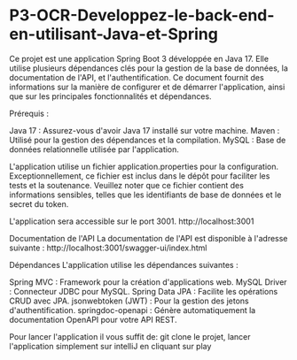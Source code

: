 # P3-OCR-Developpez-le-back-end-en-utilisant-Java-et-Spring

Ce projet est une application Spring Boot 3 développée en Java 17. Elle utilise plusieurs dépendances clés pour la gestion de la base de données, la documentation de l'API, et l'authentification. Ce document fournit des informations sur la manière de configurer et de démarrer l'application, ainsi que sur les principales fonctionnalités et dépendances.

Prérequis :

Java 17 : Assurez-vous d'avoir Java 17 installé sur votre machine.
Maven : Utilisé pour la gestion des dépendances et la compilation.
MySQL : Base de données relationnelle utilisée par l'application.


L'application utilise un fichier application.properties pour la configuration. 
Exceptionnellement, ce fichier est inclus dans le dépôt pour faciliter les tests et la soutenance.
Veuillez noter que ce fichier contient des informations sensibles, telles que les identifiants de base de données et le secret du token. 

L'application sera accessible sur le port 3001.
http://localhost:3001

Documentation de l'API
La documentation de l'API est disponible à l'adresse suivante :
http://localhost:3001/swagger-ui/index.html


Dépendances
L'application utilise les dépendances suivantes :

Spring MVC : Framework pour la création d'applications web.
MySQL Driver : Connecteur JDBC pour MySQL.
Spring Data JPA : Facilite les opérations CRUD avec JPA.
jsonwebtoken (JWT) : Pour la gestion des jetons d'authentification.
springdoc-openapi : Génère automatiquement la documentation OpenAPI pour votre API REST.


Pour lancer l'application il vous suffit de:
git clone le projet, lancer l'application simplement sur intelliJ en cliquant sur play
